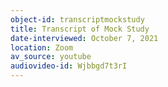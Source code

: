 ```yaml
---
object-id: transcriptmockstudy
title: Transcript of Mock Study
date-interviewed: October 7, 2021
location: Zoom
av_source: youtube
audiovideo-id: Wjbbgd7t3rI
---
```


